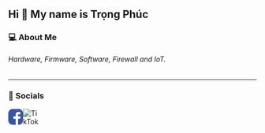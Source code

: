 ## Hi 👋 My name is Trọng Phúc

### 💻 About Me
###### *Hardware, Firmware, Software, Firewall and IoT.*
---
### 🫠 Socials
<p align="left"><a href="https://www.facebook.com/trgphuc0" title="Facebook" target="blank"><img align="left" src="logo/fb.svg" alt="Facebook" height="32" width="30"/></a><a href="https://www.tiktok.com/@.txt017" title="TikTok" target="blank"><img align="left" src="logo/tik.svg" alt="TikTok" height="32" width="32"/></a>
</p>